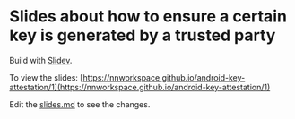# Slides about how to ensure a certain key is generated by a trusted party

Build with [Slidev](https://sli.dev/). 

To view the slides: [https://nnworkspace.github.io/android-key-attestation/1](https://nnworkspace.github.io/android-key-attestation/1)

Edit the [slides.md](./slides.md) to see the changes.




